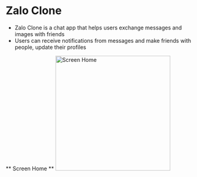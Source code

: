 # Zalo Clone
- Zalo Clone is a chat app that helps users exchange messages and images with friends
- Users can receive notifications from messages and make friends with people, update their profiles

** Screen Home **
<img src="https://github.com/user-attachments/assets/dace1fce-7f7c-4732-9b94-10975e807bd1" alt="Screen Home" width="300">
